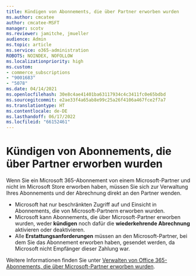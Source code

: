 ```yaml
---
title: Kündigen von Abonnements, die über Partner erworben wurden
ms.author: cmcatee
author: cmcatee-MSFT
manager: scotv
ms.reviewer: jamitche, jmueller
audience: Admin
ms.topic: article
ms.service: o365-administration
ROBOTS: NOINDEX, NOFOLLOW
ms.localizationpriority: high
ms.custom:
- commerce_subscriptions
- "9001683"
- "5078"
ms.date: 04/14/2021
ms.openlocfilehash: 30e8c4ae41401ba63117934c4c3411fc0e65bdbd
ms.sourcegitcommit: e2ae33f4a65ab8e99c25a26f4106a467fce2f7a7
ms.translationtype: HT
ms.contentlocale: de-DE
ms.lasthandoff: 06/17/2022
ms.locfileid: "66152461"
---
```

# <a name="cancel-subscription-from-partner"></a>Kündigen von Abonnements, die über Partner erworben wurden

Wenn Sie ein Microsoft 365-Abonnement von einem Microsoft-Partner und nicht im Microsoft Store erworben haben, müssen Sie sich zur Verwaltung Ihres Abonnements und der Abrechnung direkt an den Partner wenden.

- Microsoft hat nur beschränkten Zugriff auf und Einsicht in Abonnements, die von Microsoft-Partnern erworben wurden.
- Microsoft kann Abonnements, die über Microsoft-Partner erworben wurden, weder **kündigen** noch dafür die **wiederkehrende Abrechnung** aktivieren oder deaktivieren.
- Alle **Erstattungsanforderungen** müssen an den Microsoft-Partner, bei dem Sie das Abonnement erworben haben, gesendet werden, da Microsoft nicht Empfänger dieser Zahlung war.

Weitere Informationen finden Sie unter [Verwalten von Office 365-Abonnements, die über Microsoft-Partner erworben wurden](https://support.microsoft.com/help/4230739/microsoft-account-manage-office-365-subscription-from-third-party).
